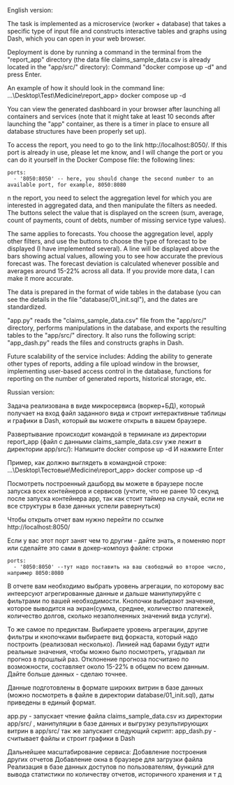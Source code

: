 English version:

The task is implemented as a microservice (worker + database) that takes a specific type of input file and constructs interactive tables and graphs using Dash, which you can open in your web browser.

Deployment is done by running a command in the terminal from the "report_app" directory (the data file claims_sample_data.csv is already located in the "app/src/" directory): 
Command "docker compose up -d" and press Enter.

An example of how it should look in the command line: 
...\Desktop\Test\Medicine\report_app> docker compose up -d

You can view the generated dashboard in your browser after launching all containers and services (note that it might take at least 10 seconds after launching the "app" container, as there is a timer in place to ensure all database structures have been properly set up).

To access the report, you need to go to the link http://localhost:8050/. If this port is already in use, please let me know, and I will change the port or you can do it yourself in the Docker Compose file: the following lines:

    ports:
      - '8050:8050' -- here, you should change the second number to an available port, for example, 8050:8080

n the report, you need to select the aggregation level for which you are interested in aggregated data, and then manipulate the filters as needed. The buttons select the value that is displayed on the screen (sum, average, count of payments, count of debts, number of missing service type values).

The same applies to forecasts. You choose the aggregation level, apply other filters, and use the buttons to choose the type of forecast to be displayed (I have implemented several). A line will be displayed above the bars showing actual values, allowing you to see how accurate the previous forecast was. The forecast deviation is calculated whenever possible and averages around 15-22% across all data. If you provide more data, I can make it more accurate.

The data is prepared in the format of wide tables in the database (you can see the details in the file "database/01_init.sql"), and the dates are standardized.

"app.py" reads the "claims_sample_data.csv" file from the "app/src/" directory, performs manipulations in the database, and exports the resulting tables to the "app/src/" directory. It also runs the following script: "app_dash.py" reads the files and constructs graphs in Dash.

Future scalability of the service includes: Adding the ability to generate other types of reports, adding a file upload window in the browser, implementing user-based access control in the database, functions for reporting on the number of generated reports, historical storage, etc.



Russian version:

Задача реализована в виде микросервиса (воркер+БД), который получает на вход файл заданного вида и строит 
интерактивные таблицы и графики в Dash, который вы можете открыть в вашем браузере.

Развертывание происходит командой в терминале из директории report_app (файл с данными claims_sample_data.csv уже лежит в директории app/src/): 
Напишите
docker compose up -d
И нажмите Enter

Пример, как должно выглядеть в командной строке:
...\Desktop\Тестовые\Medicine\report_app> docker compose up -d

Посмотреть построенный дашборд вы можете в браузере после запуска всех контейнеров и сервисов (учтите, что не ранее 10 секунд после запуска контейнера app, так как стоит таймер на случай, если не все структуры в базе данных успели равернуться)

Чтобы открыть отчет вам нужно перейти по ссылке http://localhost:8050/ 

Если у вас этот порт занят чем то другим - дайте знать, я поменяю порт 
или сделайте это сами в докер-компоуз файле:
строки  
 
    ports:
      - '8050:8050' --тут надо поставить на ваш свободный во второе число, например 8050:8080
 

В отчете вам необходимо выбрать уровень агрегации, по которому вас интеерсуют агрегированные данные и дальше манипулируйте с фильтрами по вашей необходимости. Кнопочки выбирают значение, которое выводится на экран(сумма, среднее, количество платежей, количество долгов, сколько незаполненных значений вида услуги).

То же самое по предиктам. Выбираете уровень агрегации, другие фильтры и кнопочками выбираете вид форкаста, который надо построить (реализовал несколько). Линией над барами будут идти реальные значения, чтобы можно было посмотреть, угадывал ли прогноз в прошлый раз. Отклонение прогноза посчитано по возможности, составляет около 15-22% в общем по всем данным. Дайте больше данных - сделаю точнее.

Данные подготовлены в формате широких витрин в базе данных (можно посмотреть в файле в директории database/01_init.sql), даты приведены в единый формат.

app.py - запускает чтение файла claims_sample_data.csv из директории app/src/ , манипуляции в базе данных и выгрузку результирующих витрин в app/src/  так же запускает следующий скрипт:
app_dash.py - считывает файлы и строит графики в Dash


Дальнейшее масштабирование сервиса:
Добавление построения других отчетов
Добавление окна в браузере для загрузки файла
Реализация в базе данных доступов по пользователям, функций для вывода статистики по количеству отчетов, историчного хранения и т д

